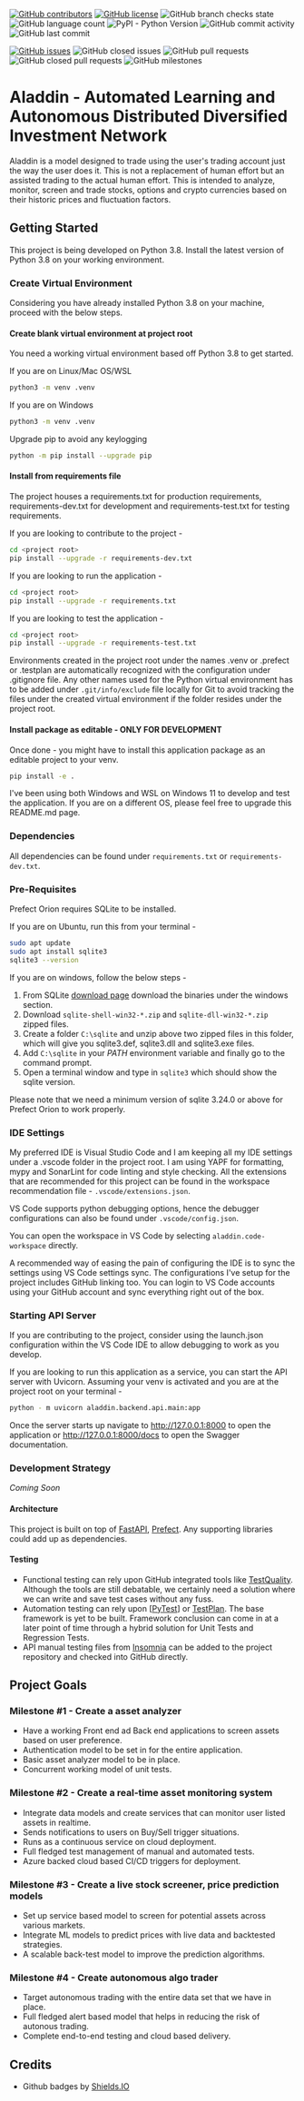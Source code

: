 [![GitHub contributors](https://img.shields.io/github/contributors/amruthvvkp/aladdin)](https://github.com/amruthvvkp/aladdin/graphs/contributors)
[![GitHub license](https://img.shields.io/github/license/amruthvvkp/aladdin)](https://github.com/amruthvvkp/aladdin/blob/master/LICENSE)
![GitHub branch checks state](https://img.shields.io/github/checks-status/amruthvvkp/aladdin/master)
![GitHub language count](https://img.shields.io/github/languages/count/amruthvvkp/aladdin)
![PyPI - Python Version](https://img.shields.io/pypi/pyversions/prefect)
![GitHub commit activity](https://img.shields.io/github/commit-activity/m/amruthvvkp/aladdin)
![GitHub last commit](https://img.shields.io/github/last-commit/amruthvvkp/aladdin)

[![GitHub issues](https://img.shields.io/github/issues/amruthvvkp/aladdin)](https://github.com/amruthvvkp/aladdin/issues)
![GitHub closed issues](https://img.shields.io/github/issues-closed/amruthvvkp/aladdin)
![GitHub pull requests](https://img.shields.io/github/issues-pr/amruthvvkp/aladdin)
![GitHub closed pull requests](https://img.shields.io/github/issues-pr-closed/amruthvvkp/aladdin)
![GitHub milestones](https://img.shields.io/github/milestones/all/amruthvvkp/aladdin)

# Aladdin - Automated Learning and Autonomous Distributed Diversified Investment Network

Aladdin is a model designed to trade using the user's trading account just the way the user does it. This is not a replacement of human effort but an assisted trading to the actual human effort.
This is intended to analyze, monitor, screen and trade stocks, options and crypto currencies based on their historic prices and fluctuation factors.

## Getting Started

This project is being developed on Python 3.8. Install the latest version of Python 3.8 on your working environment.

### Create Virtual Environment
Considering you have already installed Python 3.8 on your machine, proceed with the below steps.

#### Create blank virtual environment at project root
You need a working virtual environment based off Python 3.8 to get started.

If you are on Linux/Mac OS/WSL
```bash
python3 -m venv .venv
```
If you are on Windows
```bash
python3 -m venv .venv
```

Upgrade pip to avoid any keylogging
```bash
python -m pip install --upgrade pip
```

#### Install from requirements file
The project houses a requirements.txt for production requirements, requirements-dev.txt for development and requirements-test.txt for testing requirements.

If you are looking to contribute to the project - 
```bash
cd <project root>
pip install --upgrade -r requirements-dev.txt
```

If you are looking to run the application - 
```bash
cd <project root>
pip install --upgrade -r requirements.txt
```

If you are looking to test the application - 
```bash
cd <project root>
pip install --upgrade -r requirements-test.txt
```

Environments created in the project root under the names .venv or .prefect or .testplan are automatically recognized with the configuration under .gitignore file. Any other names used for the Python virtual environment has to be added under ```.git/info/exclude``` file locally for Git to avoid tracking the files under the created virtual environment if the folder resides under the project root.

#### Install package as editable - ONLY FOR DEVELOPMENT
Once done - you might have to install this application package as an editable project to your venv.
```bash
pip install -e .
```

I've been using both Windows and WSL on Windows 11 to develop and test the application. If you are on a different OS, please feel free to upgrade this README.md page.

### Dependencies
All dependencies can be found under ```requirements.txt``` or ```requirements-dev.txt```.

### Pre-Requisites
Prefect Orion requires SQLite to be installed.

If you are on Ubuntu, run this from your terminal - 
```bash
sudo apt update
sudo apt install sqlite3
sqlite3 --version
```

If you are on windows, follow the below steps - 

1. From SQLite [download page](https://www.sqlite.org/download.html) download the binaries under the windows section.
2. Download ```sqlite-shell-win32-*.zip``` and ```sqlite-dll-win32-*.zip``` zipped files.
3. Create a folder ```C:\sqlite``` and unzip above two zipped files in this folder, which will give you sqlite3.def, sqlite3.dll and sqlite3.exe files.
4. Add ```C:\sqlite``` in your *PATH* environment variable and finally go to the command prompt.
5. Open a terminal window and type in ```sqlite3``` which should show the sqlite version.


Please note that we need a minimum version of sqlite 3.24.0 or above for Prefect Orion to work properly.


### IDE Settings
My preferred IDE is Visual Studio Code and I am keeping all my IDE settings under a .vscode folder in the project root. I am using YAPF for formatting, mypy and SonarLint for code linting and style checking. All the extensions that are recommended for this project can be found in the workspace recommendation file - ```.vscode/extensions.json```.

VS Code supports python debugging options, hence the debugger configurations can also be found under ```.vscode/config.json```.

You can open the workspace in VS Code by selecting ```aladdin.code-workspace``` directly.

A recommended way of easing the pain of configuring the IDE is to sync the settings using VS Code settings sync. The configurations I've setup for the project includes GitHub linking too. You can login to VS Code accounts using your GitHub account and sync everything right out of the box.

### Starting API Server
If you are contributing to the project, consider using the launch.json configuration within the VS Code IDE to allow debugging to work as you develop.

If you are looking to run this application as a service, you can start the API server with Uvicorn.
Assuming your venv is activated and you are at the project root on your terminal - 
```bash
python - m uvicorn aladdin.backend.api.main:app 
```
Once the server starts up navigate to http://127.0.0.1:8000 to open the application or http://127.0.0.1:8000/docs to open the Swagger documentation.

### Development Strategy
*Coming Soon*

#### Architecture
This project is built on top of [FastAPI](https://fastapi.tiangolo.com/), [Prefect](https://www.prefect.io/). Any supporting libraries could add up as dependencies.

#### Testing
* Functional testing can rely upon GitHub integrated tools like [TestQuality](https://www.testquality.com/). Although the tools are still debatable, we certainly need a solution where we can write and save test cases without any fuss.
* Automation testing can rely upon [[PyTest](https://github.com/pytest-dev/pytest)] or [TestPlan](https://github.com/morganstanley/testplan). The base framework is yet to be built. Framework conclusion can come in at a later point of time through a hybrid solution for Unit Tests and Regression Tests.
* API manual testing files from [Insomnia](https://insomnia.rest/) can be added to the project repository and checked into GitHub directly.

## Project Goals

### Milestone #1 - Create a asset analyzer
* Have a working Front end ad Back end applications to screen assets based on user preference.
* Authentication model to be set in for the entire application.
* Basic asset analyzer model to be in place.
* Concurrent working model of unit tests.
### Milestone #2 - Create a real-time asset monitoring system
* Integrate data models and create services that can monitor user listed assets in realtime.
* Sends notifications to users on Buy/Sell trigger situations.
* Runs as a continuous service on cloud deployment.
* Full fledged test management of manual and automated tests.
* Azure backed cloud based CI/CD triggers for deployment.

### Milestone #3 - Create a live stock screener, price prediction models
* Set up service based model to screen for potential assets across various markets.
* Integrate ML models to predict prices with live data and backtested strategies.
* A scalable back-test model to improve the prediction algorithms.
  
### Milestone #4 - Create autonomous algo trader
* Target autonomous trading with the entire data set that we have in place.
* Full fledged alert based model that helps in reducing the risk of autonous trading.
* Complete end-to-end testing and cloud based delivery.


## Credits
* Github badges by [Shields.IO](https://shields.io/)
